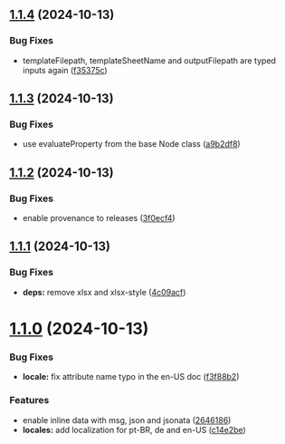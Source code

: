 ## [1.1.4](https://github.com/AllanOricil/node-red-spreadsheet-template/compare/v1.1.3...v1.1.4) (2024-10-13)


### Bug Fixes

* templateFilepath, templateSheetName and outputFilepath are typed inputs again ([f35375c](https://github.com/AllanOricil/node-red-spreadsheet-template/commit/f35375c4f6800fec355451f080c4860119c99067))

## [1.1.3](https://github.com/AllanOricil/node-red-spreadsheet-template/compare/v1.1.2...v1.1.3) (2024-10-13)


### Bug Fixes

* use evaluateProperty from the base Node class ([a9b2df8](https://github.com/AllanOricil/node-red-spreadsheet-template/commit/a9b2df8dea9b3b269bfe68bd76d67086ffdd5eb5))

## [1.1.2](https://github.com/AllanOricil/node-red-spreadsheet-template/compare/v1.1.1...v1.1.2) (2024-10-13)


### Bug Fixes

* enable provenance to releases ([3f0ecf4](https://github.com/AllanOricil/node-red-spreadsheet-template/commit/3f0ecf45ffa601764a8895cdc2889da6f4c206bf))

## [1.1.1](https://github.com/AllanOricil/node-red-spreadsheet-template/compare/v1.1.0...v1.1.1) (2024-10-13)


### Bug Fixes

* **deps:** remove xlsx and xlsx-style ([4c09acf](https://github.com/AllanOricil/node-red-spreadsheet-template/commit/4c09acfc9b7ce144861578cb7c2defacc7797297))

# [1.1.0](https://github.com/AllanOricil/node-red-spreadsheet-template/compare/v1.0.0...v1.1.0) (2024-10-13)


### Bug Fixes

* **locale:** fix attribute name typo in the en-US doc ([f3f88b2](https://github.com/AllanOricil/node-red-spreadsheet-template/commit/f3f88b2761870c9296ba265ccb46566e6cd1ae8f))


### Features

* enable inline data with msg, json and jsonata ([2646186](https://github.com/AllanOricil/node-red-spreadsheet-template/commit/26461860bd1b5211ccfb82921f5f6475256c9ce4))
* **locales:** add localization for pt-BR, de and en-US ([c14e2be](https://github.com/AllanOricil/node-red-spreadsheet-template/commit/c14e2bed35f02afacf2bb213a0e9cc2fc467be5e))

